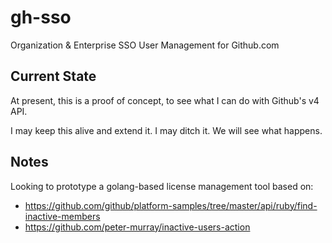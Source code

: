 # gh-sso

Organization & Enterprise SSO User Management for Github.com

## Current State

At present, this is a proof of concept, to see what I can do with Github's v4 API.

I may keep this alive and extend it.  I may ditch it.  We will see what happens.

## Notes

Looking to prototype a golang-based license management tool based on:

* https://github.com/github/platform-samples/tree/master/api/ruby/find-inactive-members
* https://github.com/peter-murray/inactive-users-action
